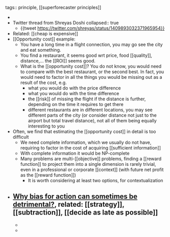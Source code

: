 tags:: principle, [[superforecaster principles]]

-
- Twitter thread from Shreyas Doshi
  collapsed:: true
	- {{tweet https://twitter.com/shreyas/status/1409893032371965954}}
- Related: [[cheap is expensive]]
- [[Opportunity cost]] example:
	- You have a long time in a flight connection, you may go see the city and eat something.
	- You find a restaurant, it seems good wrt price, food [[quality]], distance,… the [[ROI]] seems good.
	- What is the [[opportunity cost]]? You do not know, you would need to compare with the best restaurant, or the second best. In fact, you would need to factor in all the things you would be missing out as a result of the cost, e.g.
	  * what you would do with the price difference
	  * what you would do with the time difference
	  * the [[risk]] of missing the flight if the distance is further, depending on the time it requires to get there
	  * different restaurants are in different locations, you may see different parts of the city (or consider distance not just to the airport but total travel distance), not all of them being equally interesting to you
- Often, we find that estimating the [[opportunity cost]] in detail is too difficult
  * We need complete information, which we usually do not have, requiring to factor in the cost of acquiring [[sufficient information]]
  * With complete information it would be NP-complete
  * Many problems are multi-[[objective]] problems, finding a [[reward function]] to project them into a single dimension is rarely trivial, even in a professional or corporate [[context]] (with future net profit as the [[reward function]])
	- It is worth considering at least two options, for contextualization
- [Why bias for action can sometimes be detrimental?](https://www.linkedin.com/posts/anujmagazine_why-bias-for-action-can-sometimes-be-detrimental-activity-7078203354727813120-cUFE), related: [[strategy]], [[subtraction]], [[decide as late as possible]]
	-
	-
	-
